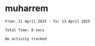 # muharrem

<!--START_SECTION:waka-->

```txt
From: 11 April 2025 - To: 13 April 2025

Total Time: 0 secs

No activity tracked
```

<!--END_SECTION:waka-->


